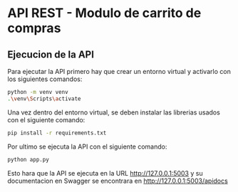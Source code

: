 # API REST - Modulo de carrito de compras

## Ejecucion de la API

Para ejecutar la API primero hay que crear un entorno virtual y activarlo con los siguientes comandos:

```bash
python -m venv venv
.\venv\Scripts\activate
```

Una vez dentro del entorno virtual, se deben instalar las librerias usados con el siguiente comando:

```bash
pip install -r requirements.txt
```

Por ultimo se ejecuta la API con el siguiente comando:

```bash
python app.py
```

Esto hara que la API se ejecuta en la URL http://127.0.0.1:5003 y su documentacion en Swagger se encontrara en http://127.0.0.1:5003/apidocs

